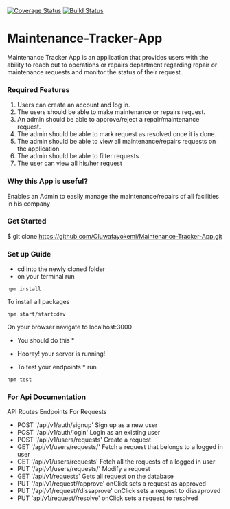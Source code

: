 [![Coverage Status](https://coveralls.io/repos/github/Oluwafayokemi/Maintenance-Tracker-App/badge.svg?branch=sort-travis)](https://coveralls.io/github/Oluwafayokemi/Maintenance-Tracker-App?branch=sort-travis)
[![Build Status](https://travis-ci.org/Oluwafayokemi/Maintenance-Tracker-App.svg?branch=develop)](https://travis-ci.org/Oluwafayokemi/Maintenance-Tracker-App)

# Maintenance-Tracker-App
Maintenance Tracker App is an application that provides users with the ability to reach out to
operations or repairs department regarding repair or maintenance requests and monitor the
status of their request.

### Required Features
1. Users can create an account and log in.
2. The users should be able to make maintenance or repairs request.
3. An admin should be able to approve/reject a repair/maintenance request.
4. The admin should be able to mark request as resolved once it is done.
5. The admin should be able to view all maintenance/repairs requests on the application
6. The admin should be able to filter requests
7. The user can view all his/her request

### Why this App is useful?
Enables an Admin to easily manage the maintenance/repairs of all facilities in his company

### Get Started
$ git clone https://github.com/Oluwafayokemi/Maintenance-Tracker-App.git

### Set up Guide
- cd into the newly cloned folder
- on your terminal run
```
npm install 
```
To install all packages
```
npm start/start:dev 
```
On your browser navigate to localhost:3000
* You should do this *
- Hooray! your server is running!

* To test your endpoints * run
```
npm test
 ```
### For Api Documentation
API Routes Endpoints
For Requests
- POST '/api/v1/auth/signup' Sign up as a new user
- POST '/api/v1/auth/login' Login as an existing user
- POST '/api/v1/users/requests' Create a request
- GET '/api/v1/users/requests/<requestId>'  Fetch a request that belongs to a logged in user
- GET '/api/v1/users/requests' Fetch all the requests of a logged in user
- PUT '/api/v1/users/requests/<requestId>' Modify a request
- GET '/api/v1/requests' Gets all request on the database
- PUT '/api/v1/request/<requestId>/approve' onClick sets a request as approved
- PUT '/api/v1/request/<requestId>/dissaprove' onClick sets a request to dissaproved
- PUT 'api/v1/request/<requestId>/resolve' onClick sets a request to resolved

